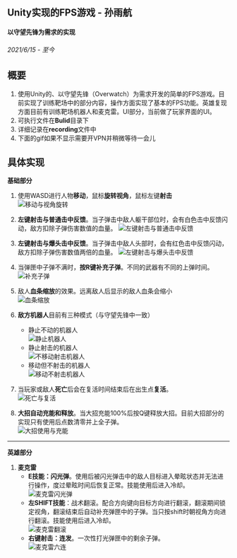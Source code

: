## Unity实现的FPS游戏 - 孙雨航
#### 以守望先锋为需求的实现
###### 2021/6/15 - 至今    

**概要**
------------
1. 使用Unity的、以守望先锋（Overwatch）为需求开发的简单的FPS游戏。目前实现了训练靶场中的部分内容，操作方面实现了基本的FPS功能。英雄复现方面目前有训练靶场机器人和麦克雷。UI部分，当前做了玩家界面的UI。  
2. 可执行文件在**Bulid**目录下  
3. 详细记录在**recording**文件中  
4. 下面的gif如果不显示需要开VPN并稍微等待一会儿    

**具体实现**
-------
**基础部分**    
1. 使用WASD进行人物**移动**，鼠标**旋转视角**，鼠标左键**射击**   
![移动与视角旋转](gifs/移动与视角旋转.gif "移动与视角旋转")

2. **左键射击与普通击中反馈**。当子弹击中敌人躯干部位时，会有白色击中反馈闪动，敌方扣除子弹伤害数值的血量。
![左键射击与普通击中反馈](gifs/普通击中反馈.gif "普通击中反馈")

3. **左键射击与爆头击中反馈**。当子弹击中敌人头部时，会有红色击中反馈闪动，敌方扣除子弹伤害数值两倍的血量。
![左键射击与爆头击中反馈](gifs/爆头击中反馈.gif "爆头击中反馈")

4. 当弹匣中子弹不满时，**按R键补充子弹**。不同的武器有不同的上弹时间。
![补充子弹](gifs/补充子弹.gif "补充子弹")

5. 敌人**血条缩放**的效果。远离敌人后显示的敌人血条会缩小    
![血条缩放](gifs/血条缩放.gif "血条缩放")

6. **敌方机器人**目前有三种模式（与守望先锋中一致）
    - 静止不动的机器人    
    ![静止机器人](gifs/静止机器人.gif "静止机器人")
    - 静止射击的机器人    
    ![不移动射击机器人](gifs/不移动射击机器人.gif "不移动射击机器人")
    - 移动但不射击的机器人    
    ![移动不射击机器人](gifs/移动不射击机器人.gif "移动不射击机器人")

7. 当玩家或敌人**死亡**后会在复活时间结束后在出生点**复活**。    
![死亡与复活](gifs/死亡与复活.gif "死亡与复活")   
8. **大招自动充能和释放**。当大招充能100%后按Q键释放大招。目前大招部分的实现只有使用后点数清零并上全子弹。    
![大招使用与充能](gifs/大招使用与充能.gif "大招使用与充能")  

-------
**英雄部分**
1. **麦克雷**    
    - **E技能：闪光弹**。使用后被闪光弹击中的敌人目标进入晕眩状态并无法进行操作，度过晕眩时间后恢复正常。技能使用后进入冷却。    
    ![麦克雷闪光弹](gifs/麦克雷-闪光弹.gif "闪光弹效果")  
    - **左SHIFT技能**：战术翻滚。配合方向键向目标方向进行翻滚，翻滚期间锁定视角，翻滚结束后自动补充弹匣中的子弹。当只按shift时朝视角方向进行翻滚。技能使用后进入冷却。    
    ![麦克雷翻滚](gifs/麦克雷-翻滚.gif "战术翻滚效果")  
    - **右键射击：连发**。一次性打光弹匣中的剩余子弹。    
    ![麦克雷六连](gifs/麦克雷-六连.gif "六连效果")  
